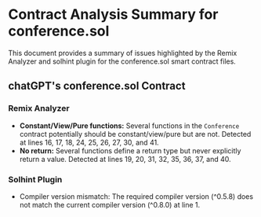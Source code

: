 # Contract Analysis Summary for conference.sol

This document provides a summary of issues highlighted by the Remix Analyzer and solhint plugin for the conference.sol smart contract files.

## chatGPT's conference.sol Contract

### Remix Analyzer
- **Constant/View/Pure functions:** Several functions in the `Conference` contract potentially should be constant/view/pure but are not. Detected at lines 16, 17, 18, 24, 25, 26, 27, 30, and 41.
- **No return:** Several functions define a return type but never explicitly return a value. Detected at lines 19, 20, 31, 32, 35, 36, 37, and 40.

### Solhint Plugin
- Compiler version mismatch: The required compiler version (^0.5.8) does not match the current compiler version (^0.8.0) at line 1.

